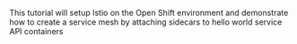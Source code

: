 This tutorial will setup Istio on the Open Shift environment and demonstrate how to create a service mesh by attaching sidecars to hello world service API containers